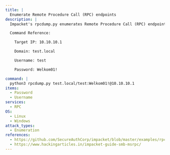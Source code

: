 ```yaml
---
title: |
  Enumerate Remote Procedure Call (RPC) endpoints
description: |
  Impacket's rpcdump.py enumerates Remote Procedure Call (RPC) endpoints.

  Command Reference:

  	Target IP: 10.10.10.1

  	Domain: test.local

  	Username: test

  	Password: Welkom01!

command: |
  python3 rpcdump.py test.local/test:Welkom01!@10.10.10.1
items:
  - Password
  - Username
services:
  - RPC
OS:
  - Linux
  - Windows
attack_types:
  - Enumeration
references:
  - https://github.com/SecureAuthCorp/impacket/blob/master/examples/rpcdump.py
  - https://www.hackingarticles.in/impacket-guide-smb-msrpc/
---
```

